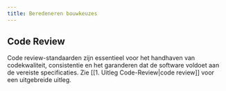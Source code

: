 ```yaml
---
title: Beredeneren bouwkeuzes
---
```



## Code Review
Code review-standaarden zijn essentieel voor het handhaven van codekwaliteit, consistentie en het garanderen dat de software voldoet aan de vereiste specificaties. Zie [[1. Uitleg Code-Review|code review]] voor een uitgebreide uitleg.